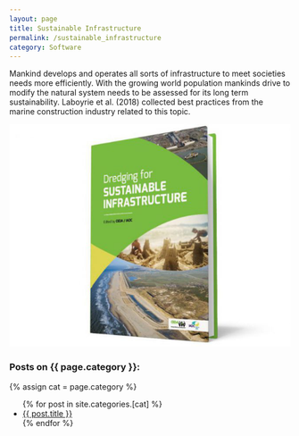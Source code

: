 ```yaml
---
layout: page
title: Sustainable Infrastructure
permalink: /sustainable_infrastructure
category: Software
---
```


Mankind develops and operates all sorts of infrastructure to meet societies needs more efficiently. With the growing world population mankinds drive to modify the natural system needs to be assessed for its long term sustainability. Laboyrie et al. (2018) collected best practices from the marine construction industry related to this topic.

<img src="assets/images/Dredging_for_Sustainable_Infrastructure.png" alt="Dredging for Sustainable Infrastructure">

<h3>Posts on {{ page.category }}:</h3>

{% assign cat = page.category %}
<ul>
  {% for post in site.categories.[cat] %}
    <li><a href="{{ post.url }}">{{ post.title }}</a></li>
  {% endfor %}
</ul>

